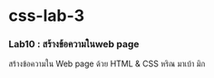 # css-lab-3
### Lab10 : สร้างข้อความในweb page
สร้างข้อความใน Web page ด้วย HTML & CSS
หริณ มาเบ้า มิก

